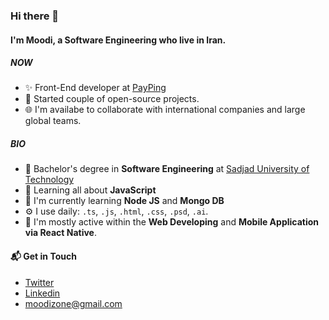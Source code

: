 ### Hi there 👋

#### I'm Moodi, a Software Engineering who live in Iran.

##### NOW

- ✨ Front-End developer at [PayPing](https://payping.io)
- 🎉 Started couple of open-source projects.
- 🌐 I'm availabe to collaborate with international companies and large global teams.

##### BIO
- 🔭 Bachelor's degree in **Software Engineering** at [Sadjad University of Technology](https://www.sadjad.ac.ir/)
- 🌱 Learning all about **JavaScript**
- 🏢 I'm currently learning **Node JS** and **Mongo DB**
- ⚙️ I use daily: `.ts`, `.js`, `.html`, `.css`, `.psd`, `.ai`.
- 💬 I'm mostly active within the **Web Developing** and **Mobile Application via React Native**.


#### 📬 Get in Touch

- [Twitter](https://twitter.com/moodizone)
- [Linkedin](https://www.linkedin.com/in/moodizone/)
- moodizone@gmail.com
